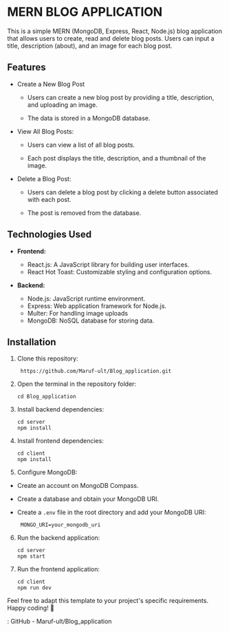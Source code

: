 # MERN BLOG APPLICATION

This is a simple MERN (MongoDB, Express, React, Node.js) blog application that allows users to create, read and delete blog posts. Users can input a title, description (about), and an image for each blog post.



## Features

 - Create a New Blog Post
  
     -  Users can create a new blog post by providing a title, description, and uploading an image.

    - The data is stored in a MongoDB database.

- View All Blog Posts:
   
   - Users can view a list of all blog posts.

   - Each post displays the title, description, and a thumbnail of the image.

- Delete a Blog Post:

   - Users can delete a blog post by clicking a delete button associated with each post.

  - The post is removed from the database.




## Technologies Used

- **Frontend:**
 
  - React.js: A JavaScript library for building user interfaces.
  - React Hot Toast: Customizable styling and configuration options.

  
- **Backend:**
  - Node.js: JavaScript runtime environment.
  - Express: Web application framework for Node.js.
  - Multer: For handling image uploads
  - MongoDB: NoSQL database for storing data.


## Installation

1. Clone this repository:

   ```
    https://github.com/Maruf-ult/Blog_application.git
     ```

3. Open the terminal in the repository folder:
 
   ```
   cd Blog_application
    ```

5. Install backend dependencies:

   ```
   cd server
   npm install
    ```

7. Install frontend dependencies:
   
   ```
   cd client
   npm install
     ```

9. Configure MongoDB:
- Create an account on MongoDB Compass.
- Create a database and obtain your MongoDB URI.
- Create a `.env` file in the root directory and add your MongoDB URI:

  ```  MONGO_URI=your_mongodb_uri  ```

6. Run the backend application:
   
   ```
   cd server
   npm start
   ```

6. Run the frontend application:
   
   ```
   cd client
   npm run dev
   ```   


Feel free to adapt this template to your project's specific requirements. Happy coding! 🚀

: GitHub - Maruf-ult/Blog_application
